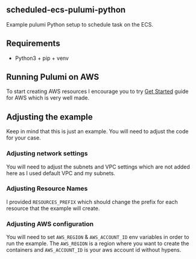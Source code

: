 ## scheduled-ecs-pulumi-python

Example pulumi Python setup to schedule task on the ECS.

## Requirements
* Python3 + pip + venv

## Running Pulumi on AWS

To start creating AWS resources I encourage you to try
[Get Started](https://www.pulumi.com/docs/clouds/aws/get-started/begin/) guide for AWS
which is very well made.

## Adjusting the example

Keep in mind that this is just an example. You will need to adjust the code for your case.

### Adjusting network settings

You will need to adjust the subnets and VPC settings which are not added here as
I used default VPC and my subnets.

### Adjusting Resource Names

I provided `RESOURCES_PREFIX` which should change the prefix for each resource that the example will create.

### Adjusting AWS configuration

You will need to set `AWS_REGION` & `AWS_ACCOUNT_ID` env variables in order to run the example. The `AWS_REGION` is a region where you want to create the containers and `AWS_ACCOUNT_ID` is your aws account id without hypens.
